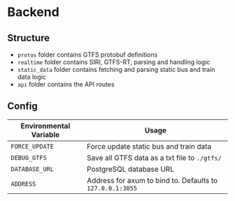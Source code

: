 # Backend

## Structure

- `protos` folder contains GTFS protobuf definitions
- `realtime` folder contains SIRI, GTFS-RT, parsing and handling logic
- `static_data` folder contains fetching and parsing static bus and train data logic
- `api` folder contains the API routes

## Config

| Environmental Variable | Usage                                                     |
| ---------------------- | --------------------------------------------------------- |
| `FORCE_UPDATE`         | Force update static bus and train data                    |
| `DEBUG_GTFS`           | Save all GTFS data as a txt file to `./gtfs/`             |
| `DATABASE_URL`         | PostgreSQL database URL                                   |
| `ADDRESS`              | Address for axum to bind to. Defaults to `127.0.0.1:3055` |

